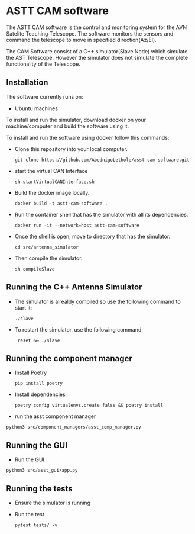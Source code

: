 # ASTT CAM software 

The ASTT CAM software is the control and monitoring system for the AVN Satelite Teaching Telescope. The software monitors the sensors and command the telescope to move in specified direction(Az/El).

The CAM Software consist of a C++ simulator(Slave Node) which simulate the AST Telescope. However the simulator does not simulate the complete functionality of the Telescope.

## **Installation**  
The software currently runs on:   
* Ubuntu machines

 To install and run the simulator, download docker on your machine/computer and build the software using it.

To install and run the software using docker follow this commands:

* Clone this repository into your local computer.

    ```git clone https://github.com/AbednigoLethole/asst-cam-software.git```

* start the virtual CAN Interface

    ```sh startVirtualCANInterface.sh```

* Build the docker image locally.

    ```docker build -t astt-cam-software . ```

* Run the container shell that has the simulator with all its dependencies.

    ```docker run -it --network=host astt-cam-software ```

* Once the shell is open, move to directory that has the simulator.

    ```cd src/antenna_simulator ```

* Then compile the simulator.

    ```sh compileSlave ```
    
## **Running the C++ Antenna Simulator**  

* The simulator is alrealdy compiled so use the following command to start it:

    ```./slave ```

* To restart the simulator, use the following command:

    ``` reset && ./slave```

## **Running the component manager**

* Install Poetry

    ``` pip install poetry ```

* Install dependencies

    ``` poetry config virtualenvs.create false && poetry install ```

* run the asst component manager

``` python3 src/component_managers/asst_comp_manager.py ```

## **Running the GUI**

* Run the GUI

``` python3 src/asst_gui/app.py ```


## **Running the tests**

* Ensure the simulator is running


* Run the test

    ``` pytest tests/ -v ```



